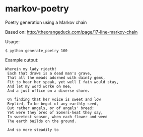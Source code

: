 # markov-poetry
Poetry generation using a Markov chain

Based on: http://theorangeduck.com/page/17-line-markov-chain

Usage:
```
$ python generate_poetry 100
```

Example output:
```
Wherein my lady rideth!
 Each that draws is a dead man's grave,
 That all the meads adorned with dainty gems,
 Fit to hear her speak, yet well I fain would stay,
 And let my word worke on mee,
 And a just office on a diverse shore.

 On finding that her voice is sweet and low
 Replied, To be begot of any earthly seed,
 But rather angels, or of angels' breed:
 Yet were they bred of Somers-heat they say,
 In sweetest season, when each flower and weed
 The earth builds on the ground.

 And so more steadily to
```

